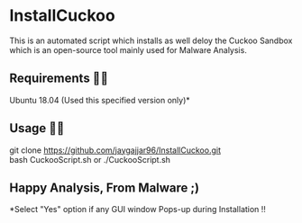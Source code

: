 # InstallCuckoo
This is an automated script which installs as well deloy the Cuckoo Sandbox which is an open-source tool mainly used for Malware Analysis.

## Requirements 🧑‍🔬
Ubuntu 18.04 (Used this specified version only)*

## Usage 🧑‍🔧
git clone https://github.com/jaygajjar96/InstallCuckoo.git  
bash CuckooScript.sh or ./CuckooScript.sh

## Happy Analysis, From Malware ;)

*Select "Yes" option if any GUI window Pops-up during Installation !!


